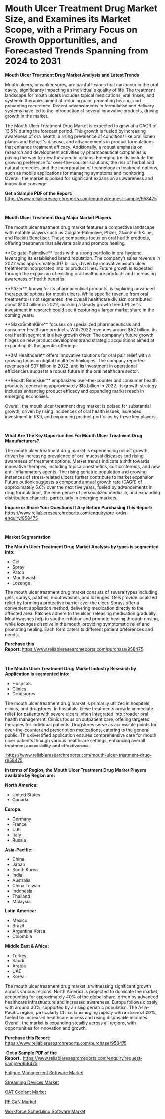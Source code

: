 <p><h1>Mouth Ulcer Treatment Drug Market Size, and Examines its Market Scope, with a Primary Focus on Growth Opportunities, and Forecasted Trends Spanning from 2024 to 2031</h1></p><p><strong>Mouth Ulcer Treatment Drug Market Analysis and Latest Trends</strong></p>
<p><p>Mouth ulcers, or canker sores, are painful lesions that can occur in the oral cavity, significantly impacting an individual's quality of life. The treatment landscape for mouth ulcers includes topical medications, oral rinses, and systemic therapies aimed at reducing pain, promoting healing, and preventing recurrence. Recent advancements in formulation and delivery systems have led to the introduction of several innovative products, driving growth in the market.</p><p>The Mouth Ulcer Treatment Drug Market is expected to grow at a CAGR of 13.5% during the forecast period. This growth is fueled by increasing awareness of oral health, a rising prevalence of conditions like oral lichen planus and Behçet's disease, and advancements in product formulations that enhance treatment efficacy. Additionally, a robust emphasis on research and development activities by pharmaceutical companies is paving the way for new therapeutic options. Emerging trends include the growing preference for over-the-counter solutions, the rise of herbal and natural remedies, and the incorporation of technology in treatment options, such as mobile applications for managing symptoms and monitoring. Overall, the market is poised for significant expansion as awareness and innovation converge.</p></p>
<p><strong>Get a Sample PDF of the Report:&nbsp;</strong> <a href="https://www.reliableresearchreports.com/enquiry/request-sample/958475?utm_campaign=32&utm_medium=2&utm_source=Github&utm_content=ia&utm_term=16112024&utm_id=mouth-ulcer-treatment-drug">https://www.reliableresearchreports.com/enquiry/request-sample/958475</a></p>
<p>&nbsp;</p>
<p><strong>Mouth Ulcer Treatment Drug Major Market Players</strong></p>
<p><p>The mouth ulcer treatment drug market features a competitive landscape with notable players such as Colgate-Palmolive, Pfizer, GlaxoSmithKline, and Reckitt Benckiser. These companies focus on oral health products, offering treatments that alleviate pain and promote healing.</p><p>**Colgate-Palmolive** leads with a strong portfolio in oral hygiene, leveraging its established brand reputation. The company’s sales revenue in 2022 was approximately $17 billion, driven by innovative mouth ulcer treatments incorporated into its product lines. Future growth is expected through the expansion of existing oral healthcare products and increasing awareness of health benefits.</p><p>**Pfizer**, known for its pharmaceutical products, is exploring advanced therapeutic options for mouth ulcers. While specific revenue from oral treatments is not segmented, the overall healthcare division contributed about $100 billion in 2022, marking a steady growth trend. Pfizer's investment in research could see it capturing a larger market share in the coming years.</p><p>**GlaxoSmithKline** focuses on specialized pharmaceuticals and consumer healthcare products. With 2022 revenues around $52 billion, its oral health segment is a key growth driver. The company's future growth hinges on new product developments and strategic acquisitions aimed at expanding its therapeutic offerings.</p><p>**3M Healthcare** offers innovative solutions for oral pain relief with a growing focus on digital health technologies. The company reported revenues of $37 billion in 2022, and its investment in operational efficiencies suggests a robust future in the oral healthcare sector.</p><p>**Reckitt Benckiser** emphasizes over-the-counter and consumer health products, generating approximately $15 billion in 2022. Its growth strategy includes enhancing product efficacy and expanding market reach in emerging economies.</p><p>Overall, the mouth ulcer treatment drug market is poised for substantial growth, driven by rising incidences of oral health issues, increased investment in R&D, and expanding product portfolios by these key players.</p></p>
<p>&nbsp;</p>
<p><strong>What Are The Key Opportunities For Mouth Ulcer Treatment Drug Manufacturers?</strong></p>
<p><p>The mouth ulcer treatment drug market is experiencing robust growth, driven by increasing prevalence of oral mucosal diseases and rising awareness of treatment options. Market trends indicate a shift towards innovative therapies, including topical anesthetics, corticosteroids, and new anti-inflammatory agents. The rising geriatric population and growing instances of stress-related ulcers further contribute to market expansion. Future outlook suggests a compound annual growth rate (CAGR) of approximately 5.6% over the next five years, fueled by advancements in drug formulations, the emergence of personalized medicine, and expanding distribution channels, particularly in emerging markets.</p></p>
<p><strong>Inquire or Share Your Questions If Any Before Purchasing This Report:</strong> <a href="https://www.reliableresearchreports.com/enquiry/pre-order-enquiry/958475?utm_campaign=32&utm_medium=2&utm_source=Github&utm_content=ia&utm_term=16112024&utm_id=mouth-ulcer-treatment-drug">https://www.reliableresearchreports.com/enquiry/pre-order-enquiry/958475</a></p>
<p>&nbsp;</p>
<p><strong>Market Segmentation</strong></p>
<p><strong>The Mouth Ulcer Treatment Drug Market Analysis by types is segmented into:</strong></p>
<p><ul><li>Gel</li><li>Spray</li><li>Patch</li><li>Mouthwash</li><li>Lozenge</li></ul></p>
<p><p>The mouth ulcer treatment drug market consists of several types including gels, sprays, patches, mouthwashes, and lozenges. Gels provide localized relief by forming a protective barrier over the ulcer. Sprays offer a convenient application method, delivering medication directly to the affected area. Patches adhere to the ulcer, releasing medication gradually. Mouthwashes help to soothe irritation and promote healing through rinsing, while lozenges dissolve in the mouth, providing symptomatic relief and promoting healing. Each form caters to different patient preferences and needs.</p></p>
<p><strong>Purchase this Report:&nbsp;</strong><a href="https://www.reliableresearchreports.com/purchase/958475?utm_campaign=32&utm_medium=2&utm_source=Github&utm_content=ia&utm_term=16112024&utm_id=mouth-ulcer-treatment-drug">https://www.reliableresearchreports.com/purchase/958475</a></p>
<p>&nbsp;</p>
<p><strong>The Mouth Ulcer Treatment Drug Market Industry Research by Application is segmented into:</strong></p>
<p><ul><li>Hospitals</li><li>Clinics</li><li>Drugstores</li></ul></p>
<p><p>The mouth ulcer treatment drug market is primarily utilized in hospitals, clinics, and drugstores. In hospitals, these treatments provide immediate relief for patients with severe ulcers, often integrated into broader oral health management. Clinics focus on outpatient care, offering targeted therapies for individual patients. Drugstores serve as accessible points for over-the-counter and prescription medications, catering to the general public. This diversified application ensures comprehensive care for mouth ulcer patients through various healthcare settings, enhancing overall treatment accessibility and effectiveness.</p></p>
<p><a href="https://www.reliableresearchreports.com/mouth-ulcer-treatment-drug-r958475?utm_campaign=32&utm_medium=2&utm_source=Github&utm_content=ia&utm_term=16112024&utm_id=mouth-ulcer-treatment-drug">&nbsp;https://www.reliableresearchreports.com/mouth-ulcer-treatment-drug-r958475</a></p>
<p><strong>In terms of Region, the Mouth Ulcer Treatment Drug Market Players available by Region are:</strong></p>
<p>
    <p> <strong> North America: </strong>
        <ul>
            <li>United States</li>
            <li>Canada</li>
        </ul>
        </p> 
    <p> <strong> Europe: </strong>
        <ul>
            <li>Germany</li>
            <li>France</li>
            <li>U.K.</li>
            <li>Italy</li>
            <li>Russia</li>
        </ul>
        </p> 
    <p> <strong> Asia-Pacific: </strong>
        <ul>
            <li>China</li>
            <li>Japan</li>
            <li>South Korea</li>
            <li>India</li>
            <li>Australia</li>
            <li>China Taiwan</li>
            <li>Indonesia</li>
            <li>Thailand</li>
            <li>Malaysia</li>
        </ul>
        </p> 
    <p> <strong> Latin America: </strong>
        <ul>
            <li>Mexico</li>
            <li>Brazil</li>
            <li>Argentina Korea</li>
            <li>Colombia</li>
        </ul>
        </p> 
    <p> <strong> Middle East & Africa: </strong>
        <ul>
            <li>Turkey</li>
            <li>Saudi</li>
            <li>Arabia</li>
            <li>UAE</li>
            <li>Korea</li>
        </ul>
    </p>
    </p>
<p><p>The mouth ulcer treatment drug market is witnessing significant growth across various regions. North America is projected to dominate the market, accounting for approximately 40% of the global share, driven by advanced healthcare infrastructure and increased awareness. Europe follows closely with around 30%, supported by a rising geriatric population. The Asia-Pacific region, particularly China, is emerging rapidly with a share of 20%, fueled by increased healthcare access and rising disposable incomes. Overall, the market is expanding steadily across all regions, with opportunities for innovation and growth.</p></p>
<p><strong>Purchase this Report: </strong><a href="https://www.reliableresearchreports.com/purchase/958475?utm_campaign=32&utm_medium=2&utm_source=Github&utm_content=ia&utm_term=16112024&utm_id=mouth-ulcer-treatment-drug">https://www.reliableresearchreports.com/purchase/958475</a></p>
<p>&nbsp;<strong>Get a Sample PDF of the Report:&nbsp;&nbsp;</strong><a href="https://www.reliableresearchreports.com/enquiry/request-sample/958475?utm_campaign=32&utm_medium=2&utm_source=Github&utm_content=ia&utm_term=16112024&utm_id=mouth-ulcer-treatment-drug">https://www.reliableresearchreports.com/enquiry/request-sample/958475</a></p>
<p><strong></strong></p>
<p><p><a href="https://issuu.com/reportprime-2/docs/fatigue-management-software-market-_8f2384e7fd5ce4?utm_campaign=32&utm_medium=2&utm_source=Github&utm_content=ia&utm_term=16112024&utm_id=mouth-ulcer-treatment-drug">Fatigue Management Software Market</a></p><p><a href="https://www.linkedin.com/pulse/global-streaming-devices-market-exploring-share-trends-future-5fagf?utm_campaign=32&utm_medium=2&utm_source=Github&utm_content=ia&utm_term=16112024&utm_id=mouth-ulcer-treatment-drug">Streaming Devices Market</a></p><p><a href="https://github.com/JakirUddin651/Market-Research-Report-List-1/blob/main/oat-coolant-market.md?utm_campaign=32&utm_medium=2&utm_source=Github&utm_content=ia&utm_term=16112024&utm_id=mouth-ulcer-treatment-drug">OAT Coolant Market</a></p><p><a href="https://www.linkedin.com/pulse/rf-gan-market-investigation-industry-evolution-forecast-till-s1fsf?utm_campaign=32&utm_medium=2&utm_source=Github&utm_content=ia&utm_term=16112024&utm_id=mouth-ulcer-treatment-drug">RF GaN Market</a></p><p><a href="https://issuu.com/reportprime-2/docs/workforce-scheduling-software-marke_0f258202f24204?utm_campaign=32&utm_medium=2&utm_source=Github&utm_content=ia&utm_term=16112024&utm_id=mouth-ulcer-treatment-drug">Workforce Scheduling Software Market</a></p></p>